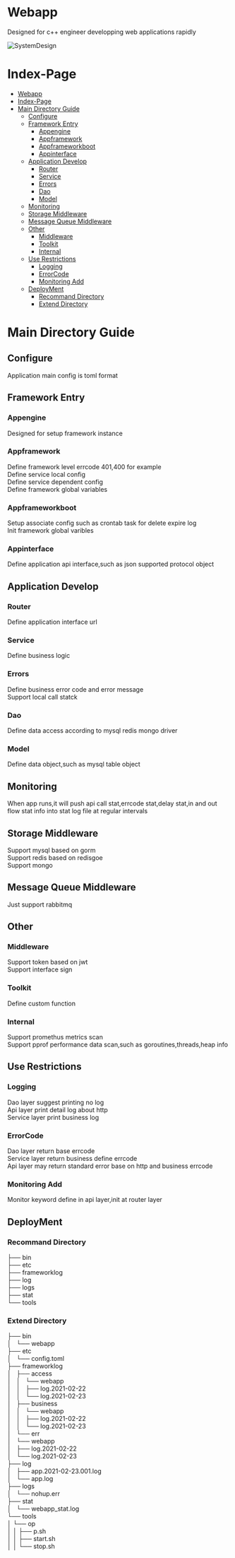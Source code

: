 # Webapp
Designed for c++ engineer developping web applications rapidly

![SystemDesign](https://github.com/zanlichard/webapp/blob/master/docs/SystemDesign.png)


# Index-Page
- [Webapp](#webapp)
- [Index-Page](#index-page)
- [Main Directory Guide](#main-directory-guide)
  - [Configure](#configure)
  - [Framework Entry](#framework-entry)
    - [Appengine](#Appengine)
    - [Appframework](#Appframework)
    - [Appframeworkboot](#Appframeworkboot)
    - [Appinterface](#Appinterface)
  - [Application Develop](#application-develop)
    - [Router](#router)
    - [Service](#service)
    - [Errors](#errors)
    - [Dao](#dao)
    - [Model](#model)
  - [Monitoring](#monitoring)
  - [Storage Middleware](#storage-middleware)
  - [Message Queue Middleware](#message-queue-middleware)
  - [Other](#other)
    - [Middleware](#middleware)
    - [Toolkit](#toolkit)
    - [Internal](#internal)
  - [Use Restrictions](#use-restrictions)
    - [Logging](#logging)
    - [ErrorCode](#errorcode)
    - [Monitoring Add](#monitoring-add)
  - [DeployMent](#deployment)
    - [Recommand Directory](#recommand-directory)
    - [Extend Directory](#extend-directory)

# Main Directory Guide

## Configure
Application main config is toml format

## Framework Entry
### Appengine
Designed for setup framework instance

### Appframework
Define framework level errcode 401,400 for example<br>
Define service local config<br>
Define service dependent config<br>
Define framework global variables<br>

### Appframeworkboot
Setup associate config such as crontab task for delete expire log<br>
Init framework global varibles<br>

### Appinterface
Define application api interface,such as json supported protocol object

## Application Develop

### Router
Define application interface url

### Service
Define business logic

### Errors
Define business error code and error message<br>
Support local call statck<br>

### Dao
Define data access according to mysql redis mongo driver

### Model
Define data object,such as mysql table object 


## Monitoring
When app runs,it will push api call stat,errcode stat,delay stat,in and out flow stat info into stat log file at regular intervals

## Storage Middleware
Support mysql based on gorm<br>
Support redis based on redisgoe<br>
Support mongo<br>

## Message Queue Middleware
Just support rabbitmq


## Other
### Middleware
Support token based on jwt<br>
Support interface sign<br>

### Toolkit
Define custom function 

### Internal
Support promethus metrics scan<br>
Support pprof performance data scan,such as goroutines,threads,heap info<br>

## Use Restrictions

### Logging
Dao layer suggest printing no log<br>
Api layer print detail log about http<br>
Service layer print business log<br>

### ErrorCode
Dao layer return base errcode<br>
Service layer return business define errcode<br>
Api layer may return standard error base on http and business errcode<br>

### Monitoring Add
Monitor keyword define in api layer,init at router layer


## DeployMent
### Recommand Directory
├── bin<br>
├── etc<br>
├── frameworklog<br>
├── log<br>
├── logs<br>
├── stat<br>
└── tools<br>

### Extend Directory
├── bin<br>
│   └── webapp<br>
├── etc<br>
│   └── config.toml<br>
├── frameworklog<br>
│   ├── access<br>
│   │   └── webapp<br>
│   │       ├── log.2021-02-22<br>
│   │       └── log.2021-02-23<br>
│   ├── business<br>
│   │   └── webapp<br>
│   │       ├── log.2021-02-22<br>
│   │       └── log.2021-02-23<br>
│   └── err<br>
│       └── webapp<br>
│           ├── log.2021-02-22<br>
│           └── log.2021-02-23<br>
├── log<br>
│   ├── app.2021-02-23.001.log<br>
│   └── app.log<br>
├── logs<br>
│   └── nohup.err<br>
├── stat<br>
│   └── webapp_stat.log<br>
└── tools<br>
│   └── op<br>
│   │     ├── p.sh<br>
│   │     ├── start.sh<br>
│   │     └── stop.sh<br>

